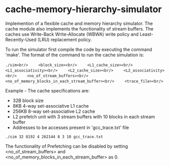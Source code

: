 # cache-memory-hierarchy-simulator
 Implemention of a flexible cache and memory hierarchy simulator.
 The cache module also implements the functionality of stream buffers. The caches use Write-Back Write-Allocate (WBWA) write policy and Least-Recently-Used (LRU) replacement policy.

To run the simulator first compile the code by executing the command 'make'.
The format of the command to run the cache simulation is:

```./sim<br/>```
```    <block_size><br/>```
```    <L1_cache_size><br/>```
```    <L1_associativity><br/>```
```    <L2_cache_size><br/>```
```    <L2_associativity><br/>```
```    <no_of_stream_buffers><br/>```
```    <no_of_memory_blocks_in_each_stream_buffer><br/>```
```    <trace_file><br/>```

Example - The cache specifications are:
* 32B block size
* 8KB 4-way set-associative L1 cache
* 256KB 8-way set-associative L2 cache
* L2 prefetch unit with 3 stream buffers with 10 blocks in each stream buffer
* Addresses to be accesses present in 'gcc_trace.txt' file 

```./sim 32 8192 4 262144 8 3 10 gcc_trace.txt```

The functionality of Prefetching can be disabled by setting <no_of_stream_buffers> and <no_of_memory_blocks_in_each_stream_buffer> as 0.

